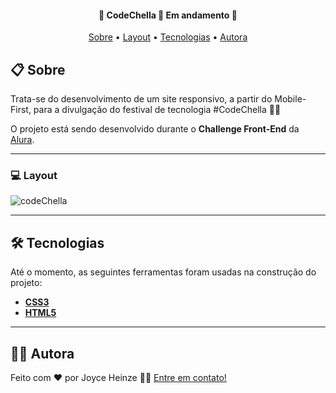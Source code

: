 <h4 align="center"> 
	🚧  CodeChella 🔄 Em andamento 🚧
</h4>

<p align="center">
 <a href="#-sobre">Sobre</a> •
 <a href="#-layout">Layout</a> • 
 <a href="#-tecnologias">Tecnologias</a> • 
 <a href="#-autora">Autora</a>
</p>


## 📋 Sobre

Trata-se do desenvolvimento de um site responsivo, a partir do Mobile-First, para a divulgação do festival de tecnologia #CodeChella 🎸🤘

O projeto está sendo desenvolvido durante o **Challenge Front-End** da [Alura](https://cursos.alura.com.br/).

---

### 💻 Layout 

![codeChella](https://user-images.githubusercontent.com/119507549/223157270-9b095342-fd4b-4dfb-bb65-11e0cf01480b.gif)

---

## 🛠 Tecnologias

Até o momento, as seguintes ferramentas foram usadas na construção do projeto:
-   **[CSS3](https://developer.mozilla.org/)**
-   **[HTML5](https://developer.mozilla.org/)**

---

## 👩‍💻 Autora

Feito com ❤️ por Joyce Heinze 👋🏽 [Entre em contato!](mailto:joyceheinze@ufrrj.br)
